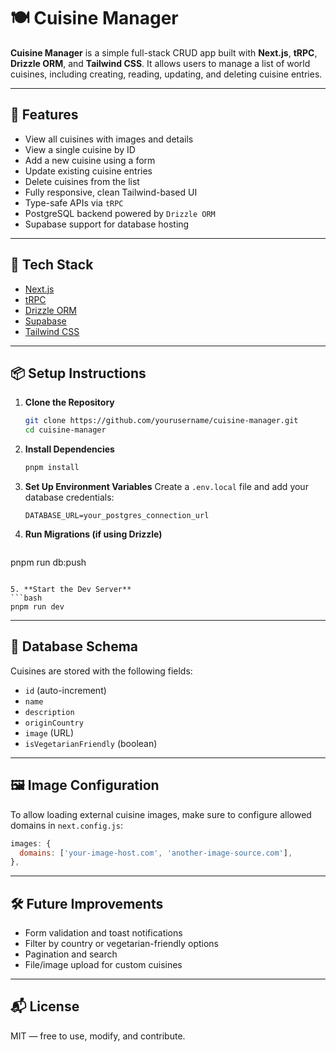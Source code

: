 # 🍽️ Cuisine Manager

**Cuisine Manager** is a simple full-stack CRUD app built with **Next.js**, **tRPC**, **Drizzle ORM**, and **Tailwind CSS**. It allows users to manage a list of world cuisines, including creating, reading, updating, and deleting cuisine entries.

---

## 🚀 Features

- View all cuisines with images and details  
- View a single cuisine by ID  
- Add a new cuisine using a form  
- Update existing cuisine entries  
- Delete cuisines from the list  
- Fully responsive, clean Tailwind-based UI  
- Type-safe APIs via `tRPC`  
- PostgreSQL backend powered by `Drizzle ORM`  
- Supabase support for database hosting  

---

## 🧱 Tech Stack

- [Next.js](https://nextjs.org/)
- [tRPC](https://trpc.io/)
- [Drizzle ORM](https://orm.drizzle.team/)
- [Supabase](https://supabase.com/)
- [Tailwind CSS](https://tailwindcss.com/)

---

## 📦 Setup Instructions

1. **Clone the Repository**
   ```bash
   git clone https://github.com/yourusername/cuisine-manager.git
   cd cuisine-manager
   ```

2. **Install Dependencies**
   ```bash
   pnpm install
   ```

3. **Set Up Environment Variables**
   Create a `.env.local` file and add your database credentials:
   ```env
   DATABASE_URL=your_postgres_connection_url
   ```

4. **Run Migrations (if using Drizzle)**
   ```bash
  pnpm run db:push
   ```

5. **Start the Dev Server**
   ```bash
   pnpm run dev
   ```

---

## 📄 Database Schema

Cuisines are stored with the following fields:

- `id` (auto-increment)
- `name`
- `description`
- `originCountry`
- `image` (URL)
- `isVegetarianFriendly` (boolean)

---

## 🖼️ Image Configuration

To allow loading external cuisine images, make sure to configure allowed domains in `next.config.js`:

```js
images: {
  domains: ['your-image-host.com', 'another-image-source.com'],
},
```

---

## 🛠️ Future Improvements

- Form validation and toast notifications  
- Filter by country or vegetarian-friendly options  
- Pagination and search  
- File/image upload for custom cuisines  

---

## 📬 License

MIT — free to use, modify, and contribute.
